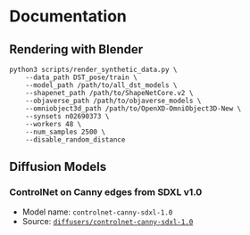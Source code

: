 # Documentation

## Rendering with Blender

```
python3 scripts/render_synthetic_data.py \
    --data_path DST_pose/train \
    --model_path /path/to/all_dst_models \
    --shapenet_path /path/to/ShapeNetCore.v2 \
    --objaverse_path /path/to/objaverse_models \
    --omniobject3d_path /path/to/OpenXD-OmniObject3D-New \
    --synsets n02690373 \
    --workers 48 \
    --num_samples 2500 \
    --disable_random_distance
```

## Diffusion Models

### ControlNet on Canny edges from SDXL v1.0

* Model name: `controlnet-canny-sdxl-1.0`
* Source: [`diffusers/controlnet-canny-sdxl-1.0`](https://huggingface.co/diffusers/controlnet-canny-sdxl-1.0)
